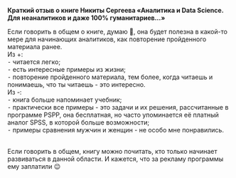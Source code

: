 <b>Краткий отзыв о книге Никиты Сергеева «Аналитика и Data Science. Для неаналитиков и даже 100% гуманитариев…»</b>

Если говорить в общем о книге, думаю 🤔, она будет полезна в какой-то мере для начинающих аналитиков, как повторение пройденного материала ранее.</br>
Из +:</br>
 ⁃ читается легко;</br>
 ⁃ есть интересные примеры из жизни;</br>
 ⁃ повторение пройденного материала, тем более, когда читаешь и понимаешь, что ты читаешь - это интересно.</br>
Из -:</br>
 ⁃ книга больше напоминает учебник;</br>
 ⁃ практически все примеры - это задачи и их решения, рассчитанные в программе PSPP, она бесплатная, но часто упоминается её платный аналог SPSS, в которой больше возможности;</br>
 ⁃ примеры сравнения мужчин и женщин - не особо мне понравились.</br></br>

Если говорить в общем, книгу можно почитать, кто только начинает развиваться в данной области. И кажется, что за рекламу программы ему заплатили 😉
